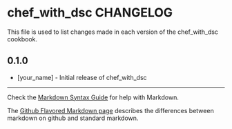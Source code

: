 chef_with_dsc CHANGELOG
=======================

This file is used to list changes made in each version of the chef_with_dsc cookbook.

0.1.0
-----
- [your_name] - Initial release of chef_with_dsc

- - -
Check the [Markdown Syntax Guide](http://daringfireball.net/projects/markdown/syntax) for help with Markdown.

The [Github Flavored Markdown page](http://github.github.com/github-flavored-markdown/) describes the differences between markdown on github and standard markdown.
